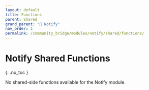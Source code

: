 ```yaml
---
layout: default
title: Functions
parent: Shared
grand_parent: "🔔 Notify"
nav_order: 1
permalink: /community_bridge/modules/notify/shared/functions/
---
```


# Notify Shared Functions
{: .no_toc }

No shared-side functions available for the Notify module.